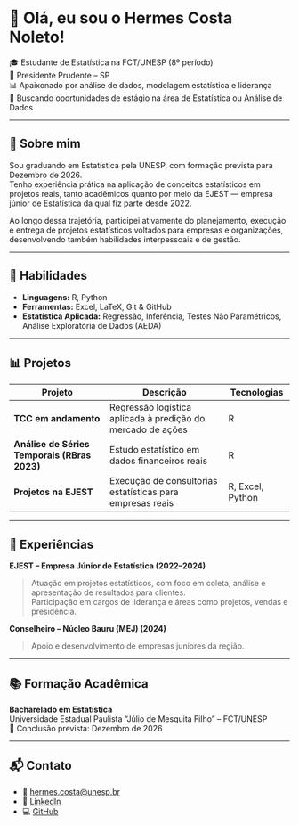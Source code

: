# 👋 Olá, eu sou o Hermes Costa Noleto!

🎓 Estudante de Estatística na FCT/UNESP (8º período)  
📍 Presidente Prudente – SP  
📊 Apaixonado por análise de dados, modelagem estatística e liderança  
🚀 Buscando oportunidades de estágio na área de Estatística ou Análise de Dados

---

## 💼 Sobre mim

Sou graduando em Estatística pela UNESP, com formação prevista para Dezembro de 2026.  
Tenho experiência prática na aplicação de conceitos estatísticos em projetos reais, tanto acadêmicos quanto por meio da EJEST — empresa júnior de Estatística da qual fiz parte desde 2022.

Ao longo dessa trajetória, participei ativamente do planejamento, execução e entrega de projetos estatísticos voltados para empresas e organizações, desenvolvendo também habilidades interpessoais e de gestão.  

---

## 🧠 Habilidades

- **Linguagens:** R, Python  
- **Ferramentas:** Excel, LaTeX, Git & GitHub  
- **Estatística Aplicada:** Regressão, Inferência, Testes Não Paramétricos, Análise Exploratória de Dados (AEDA)  


---

## 📊 Projetos

| Projeto | Descrição | Tecnologias |
|--------|-----------|-------------|
| **TCC em andamento** | Regressão logística aplicada à predição do mercado de ações | R |
| **Análise de Séries Temporais (RBras 2023)** | Estudo estatístico em dados financeiros reais | R |
| **Projetos na EJEST** | Execução de consultorias estatísticas para empresas reais | R, Excel, Python |

---

## 🧪 Experiências

**EJEST – Empresa Júnior de Estatística (2022–2024)**  
> Atuação em projetos estatísticos, com foco em coleta, análise e apresentação de resultados para clientes.  
> Participação em cargos de liderança e áreas como projetos, vendas e presidência.

**Conselheiro – Núcleo Bauru (MEJ) (2024)**  
> Apoio e desenvolvimento de empresas juniores da região.

---

## 📚 Formação Acadêmica

**Bacharelado em Estatística**  
Universidade Estadual Paulista “Júlio de Mesquita Filho” – FCT/UNESP  
📅 Conclusão prevista: Dezembro de 2026

---

## 📬 Contato

- 📧 hermes.costa@unesp.br   
- 🔗 [LinkedIn](https://www.linkedin.com/in/hermes-costa-noleto-47b257238)  
- 💻 [GitHub](https://github.com/seu-usuario-aqui)

